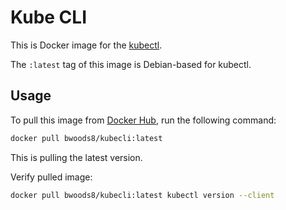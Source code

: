 # Kube CLI

This is Docker image for the [kubectl](https://kubernetes.io/docs/reference/kubectl/overview/).

The `:latest` tag of this image is Debian-based for kubectl.

## Usage

To pull this image from [Docker Hub](https://hub.docker.com/r/bwoods8/kubecli/), run the following command:

```bash
docker pull bwoods8/kubecli:latest
```
This is pulling the latest version.

Verify pulled image:

```bash
docker pull bwoods8/kubecli:latest kubectl version --client
```
